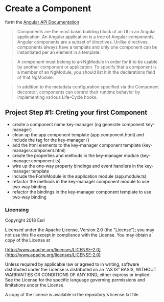 # Create a Component

form the [Angular API Documentation](https://angular.io/api/core/Component)

> Components are the most basic building block of an UI in an Angular application. An Angular application is a tree of Angular components. Angular components are a subset of directives. Unlike directives, components always have a template and only one component can be instantiated per an element in a template.

> A component must belong to an NgModule in order for it to be usable by another component or application. To specify that a component is a member of an NgModule, you should list it in the declarations field of that NgModule.

> In addition to the metadata configuration specified via the Component decorator, components can control their runtime behavior by implementing various Life-Cycle hooks.

## Project Step #1: Creting your first Component

* create a component name key-manager (ng generate component key-manager)
* clean up the app component template (app.component.html) and include the tag for the key-manager (<app-key-manager></app-key-manager>)
* add the html elements to the key-manager component template (key-manager.component.html)
* create the properties and methods in the key-manager module (key-manager.component.ts)
* wire up the one-way property bindings and event handlers in the key-manager template
* include the FormModule in the application module (app.module.ts)
* refactor the methods in the key-manager component module to use two-way binding
* refactor the bindings in the key-manager component template to use two-way binding


### Licensing

Copyright 2018 Esri

Licensed under the Apache License, Version 2.0 (the "License"); you may not use this file except in compliance with the License. You may obtain a copy of the License at

[http://www.apache.org/licenses/LICENSE-2.0](http://www.apache.org/licenses/LICENSE-2.0)

Unless required by applicable law or agreed to in writing, software distributed under the License is distributed on an "AS IS" BASIS, WITHOUT WARRANTIES OR CONDITIONS OF ANY KIND, either express or implied. See the License for the specific language governing permissions and limitations under the License.

A copy of the license is available in the repository's license.txt file.

